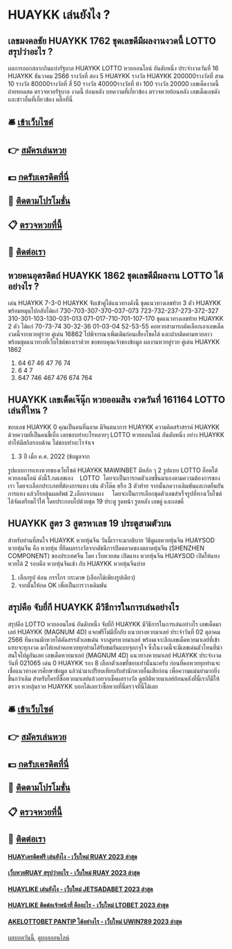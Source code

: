 # HUAYKK เล่นยังไง ?
## เลขมงคลชัย HUAYKK 1762 ชุดเลขดีมีผลงานงวดนี้ LOTTO สรุปว่าอะไร ?
ผลการออกสลากกินแบ่งรัฐบาล HUAYKK LOTTO หวยออนไลน์ อันดับหนึ่ง ประจำงวดวันที่ 16 HUAYKK ธันวาคม 2566
รางวัลที่ สอง 5 HUAYKK รางวัล HUAYKK 200000รางวัลที่ สาม 10 รางวัล 80000รางวัลที่ สี่ 50 รางวัล 40000รางวัลที่ ห้า 100 รางวัล 20000
 เลขเด็ดงวดนี้ ถ่ายทอดสด ตรวจหวยรัฐบาล งวดนี้ ย้อนหลัง 
บทความที่เกี่ยวข้อง
ตรวจหวยย้อนหลัง เลขเด็ดเลขดัง และข่าวอื่นที่เกี่ยวข้อง คลิ๊กที่นี่

## 🛎 [เข้าเว็บไซต์](https://bit.ly/3BG5bNw)
## 👉 [สมัครเล่นหวย](https://bit.ly/3BG5bNw)
## 💵 [กดรับเครดิตที่นี่](https://bit.ly/3C3mvgS)
## 👑 [ติดตามโปรโมชั่น](https://bit.ly/3C3mvgS)
## 📋 [ตรวจหวยที่นี้](https://bit.ly/3C3mvgS)
## 📱 [ติดต่อเรา](https://bit.ly/3C3mvgS)

## หวยคนอุตรดิตถ์ HUAYKK 1862 ชุดเลขดีมีผลงาน LOTTO ได้อย่างไร ?
เด่น HUAYKK 7-3-0 HUAYKK จับเข้าคู่ได้แนวทางดังนี้
ชุดแนวทางเลขท้าย 3 ตัว HUAYKK พร้อมหมุนไปกลับได้แก่
730-703-307-370-037-073
723-732-237-273-372-327
310-301-103-130-031-013
071-017-710-701-107-170
ชุดแนวทางเลขท้าย HUAYKK 2 ตัว ได้แก่
70-73-74
30-32-36
01-03-04
52-53-55
คอหวยสามารถคัดเลือกเอาเลขเด็ดงวดนี้จากหวยคู่รวย คู่เด่น 16862 ไปพิจารณาเพิ่มเติมก่อนเสี่ยงโชคได้ และฝากติดตามหวยลาว พร้อมชุดแนวทางที่เว็บไซต์ของเราด้วย
ขอขอบคุณเจ้าของข้อมูล
ผลงานหวยคู่รวย คู่เด่น HUAYKK 1862

1. 64 67 46 47 76 74
2. 6 4 7
3. 647 746 467 476 674 764

## HUAYKK เลขเด็ดเจ๊นุ๊ก หวยออมสิน งวดวันที่ 161164 LOTTO เล่นที่ไหน ?
ชอบเลข HUAYKK 0 คุณเป็นคนที่ฉลาด มีจินตนาการ HUAYKK ความคิดสร้าสรรค์ HUAYKK ด้วยความที่เป็นคนขี้เบื่อ เลยชอบทำอะไรหลายๆ LOTTO หวยออนไลน์ อันดับหนึ่ง อย่าง HUAYKK ทำให้มีสกิลรอบด้าน ไม่ชอบทำอะไรจำเจ
1. 3 ปี เมื่อ ค.ศ. 2022 (ข้อมูลจาก

รูปแบบการแทงหวยของเว็บไซต์ HUAYKK MAWINBET มีหลัก ๆ 2 รูปแบบ LOTTO ล็อตโต้ หวยออนไลน์ ดังนี้1.กดเลขเอง    LOTTO  โดยจะเป็นการกดตัวเลขขึ้นมาเองตามความต้องการของเรา โดยจะเลือกประเภทที่ต้องการแทง เช่น ตัวโต๊ด หรือ 3 ตัวท้าย จากนั้นกดวางเดิมพันและกดยืนยันการแทง แล้วก็รอลุ้นผลลัพธ์
2.เลือกจากแผง     โดยจะเป็นการเลือกชุดตัวเลขสำเร็จรูปที่ทางเว็บไซต์ได้จัดเตรียมไว้ให้ โดยประกอบไปด้วยชุด 19 ประตู รูดหน้า รูดหลัง เลขคู่ และเลขคี่

## HUAYKK สูตร 3 สูตรหาเลข 19 ประตูสามตัวบน
สำหรับท่านที่สนใจ HUAYKK หวยหุ้นจีน วันนี้เราจะมาอธิบาย วิธีดูผลหวยหุ้นจีน HUAYSOD หวยหุ้นจีน คือ หวยหุ้น ที่ยึดผลรางวัลจากดัชนีการปิดตลาดของตลาดหุ้นจีน (SHENZHEN COMPONENT) ของประเทศจีน โดย เว็บหวยสด เปิดแทง หวยหุ้นจีน HUAYSOD เปิดให้แทงหวยได้ 2 รอบคือ หวยหุ้นจีนเช้า กับ HUAYKK หวยหุ้นจีนบ่าย
1. เลือกรูป ค้อน กรรไกร กระดาษ (เลือกได้เพียงรูปเดียว)
2. จากนั้นให้กด OK เพื่อเป็นการวางเดิมพัน

## สรุปคือ จับยี่กี HUAYKK มีวิธีการในการเล่นอย่างไร
สรุปคือ LOTTO หวยออนไลน์ อันดับหนึ่ง จับยี่กี HUAYKK มีวิธีการในการเล่นอย่างไร เลขเด็ดมาเลย์ HUAYKK (MAGNUM 4D) แจกฟรีไม่มีกั๊กกับ แนวทางหวยมาเลย์ ประจำวันที่ 02 ตุลาคม 2566 ทีมงานมักหวยได้คัดสรรตัวเลขเด่น จากสูตรหวยมาเลย์ พร้อมเจาะลึกเลขเด็ดหวยมาเลย์ที่เข้าแทบจะทุกงวด มาให้เหล่าคอหวยทุกท่านได้รับชมกันแบบจุอกจุใจ ซึ่งในงวดนี้จะมีเลขเด่นตัวไหนที่น่าสนใจไปดูกันเลย
เลขเด็ดหวยมาเลย์ (MAGNUM 4D) แนวทางหวยมาเลย์ HUAYKK ประจำงวดวันที่ 021065 เด่น 0 HUAYKK รอง 8
เลือกตัวเลขที่ชอบเท่านั้นนะครับ ก่อนที่คอหวยทุกท่านจะเชื่อแนวทางควรศึกษาข้อมูล แล้วนำมาเปรียบเทียบกับสำนักหวยอื่นเสียก่อน เพื่อความแม่นยำมากยิ่งขึ้นกว่าเดิม สำหรับใครที่ซื้อหวยมาเลย์แล้วอยากเช็คผลรางวัล ดูสถิติหวยมาเลย์ย้อนหลังที่นี่เราก็มีให้ตรวจ หวยลุ้นรวย HUAYKK บอกได้เลยว่าซื้อหวยที่นี่ตรวจที่นี่ได้เลย

## 🛎 [เข้าเว็บไซต์](https://bit.ly/3BG5bNw)
## 👉 [สมัครเล่นหวย](https://bit.ly/3BG5bNw)
## 💵 [กดรับเครดิตที่นี่](https://bit.ly/3C3mvgS)
## 👑 [ติดตามโปรโมชั่น](https://bit.ly/3C3mvgS)
## 📋 [ตรวจหวยที่นี้](https://bit.ly/3C3mvgS)
## 📱 [ติดต่อเรา](https://bit.ly/3C3mvgS)

#### [HUAYเครดิตฟรี เล่นยังไง - เว็บใหม่ RUAY 2023 ล่าสุด](https://atom.io/themes/huayเครดิตฟรี%20เล่นยังไง%20-%20เว็บใหม่%20ruay%202023%20ล่าสุด)
#### [เว็บหวยRUAY สรุปว่าอะไร - เว็บใหม่ RUAY 2023 ล่าสุด](https://atom.io/themes/เว็บหวยruay%20สรุปว่าอะไร%20-%20เว็บใหม่%20ruay%202023%20ล่าสุด)
#### [HUAYLIKE เล่นยังไง - เว็บใหม่ JETSADABET 2023 ล่าสุด](https://atom.io/themes/huaylike%20เล่นยังไง%20-%20เว็บใหม่%20jetsadabet%202023%20ล่าสุด)
#### [HUAYLIKE ติดต่อเจ้าหน้าที่ คืออะไร - เว็บใหม่ LTOBET 2023 ล่าสุด](https://atom.io/themes/huaylike%20ติดต่อเจ้าหน้าที่%20คืออะไร%20-%20เว็บใหม่%20ltobet%202023%20ล่าสุด)
#### [AKELOTTOBET PANTIP ได้อย่างไร - เว็บใหม่ UWIN789 2023 ล่าสุด](https://atom.io/themes/akelottobet%20pantip%20ได้อย่างไร%20-%20เว็บใหม่%20uwin789%202023%20ล่าสุด)

[ผลบอลวันนี้](https://siamsport.tv "ผลบอลวันนี้"), [ดูบอลออนไลน์](https://siamsport.tv/ดูบอลสด "ดูบอลออนไลน์")